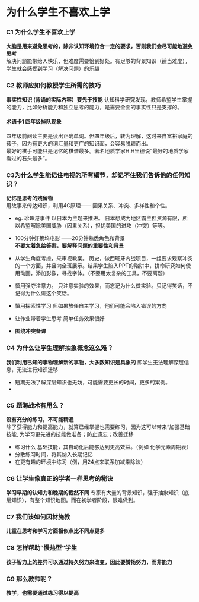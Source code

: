 # 为什么学生不喜欢上学
### C1 为什么学生不喜欢上学
**大脑是用来避免思考的，除非认知环境符合一定的要求，否则我们会尽可能地避免思考**   
解决问题能带给人快乐，但难度需要恰到好处。有足够的背景知识（适当难度），学生就会感受到学习（解决问题）的乐趣 

### C2 教师应如何教授学生所需的技巧
**事实性知识 (背诵的实际内容）要先于技能** 认知科学研究发现，教师希望学生掌握的能力，比如分析能力和独立思考的能力，是需要全面的事实性只是支撑的。  
#### 术语卡1 四年级掉队现象
四年级前阅读主要是读出正确单词。但四年级后，转为理解，这时来自富裕家庭的孩子，因为有更大的词汇量和更广的知识面，会容易脱颖而出。   
最好的棋手可能只是记忆的棋谱最多。著名地质学家H.H里德说“最好的地质学家看过的石头最多”。  

### C3为什么学生能记住电视的所有细节，却记不住我们告诉他的任何知识？
**记忆是思考的残留物**  
用故事来传达知识，利用4C原理—— 因果关系、冲突、多样性和个性。  
* eg. 珍珠港事件  以日本为主题来推进。 日本想成为地区霸主但资源有限，所以希望解除美国威胁（因果关系），担忧美国的进攻（冲突）等等。 
* 100分钟好莱坞电影 ——20分钟熟悉角色和背景  
**不要太着急给答案，要解释问题的重要性和背景**  

* 从学生角度考虑，来审视教案。 历史，做西班牙内战项目，一组要求观察冲突的一个方面，并且向全班展示。结果学生陷入PPT的陷阱中，拼命研究如何使用动画，添加影像，寻找字体。（不要用太复杂的工具，不要离题）  
* 慎用强夺注意力。 只注意实验的效果，而忘记为什么做实验。只记得笑话，不记得为什么讲这个笑话。  
* 慎用探索性学习 但如果放任自主学习，他们可能会陷入错误的方向  
* 让作业带着学生思考  简单任务效果很好  
* **围绕冲突备课**   

### C4 为什么让学生理解抽象概念这么难？  
**我们利用已知的事物理解新的事物，大多数知识是具象的**  即学生无法理解深层信息，无法进行知识迁移  
* 短期无法了解深层知识也无妨，可能需要更长的时间，更多的案例。  
* 
### C5 题海战术有用么？
**没有充分的练习，不可能精通**  
除了获得能力和提高能力，就算已经掌握也需要练习，因为这可以带来“加强基础技能, 为学习更先进的技能做准备；防止遗忘；改善迁移
* 练习什么 基础技能，其自动化后能够达到更高效益。（例如 化学元素周期表）
* 分散练习时间，将其纳入长期记忆 
* 在更有趣的环境中练习（例，用24点来联系加减乘除法）  
### C6 让学生像真正的学者一样思考的秘诀 
**学习早期的认知力和晚期的截然不同** 
专家有大量的背景知识，强于抽象知识（底层知识），有整个知识地图。而在初学者阶段，很难做到。  

### C7 我们该如何因材施教 
**儿童在思考和学习方面相似点比不同点更多**

### C8 怎样帮助”慢热型“学生
**孩子智力上的差异可以通过持久努力来改变，因此要赞扬努力，而非能力**  

### C9 那么教师呢？
**教学，也需要通过练习得以提高**  
